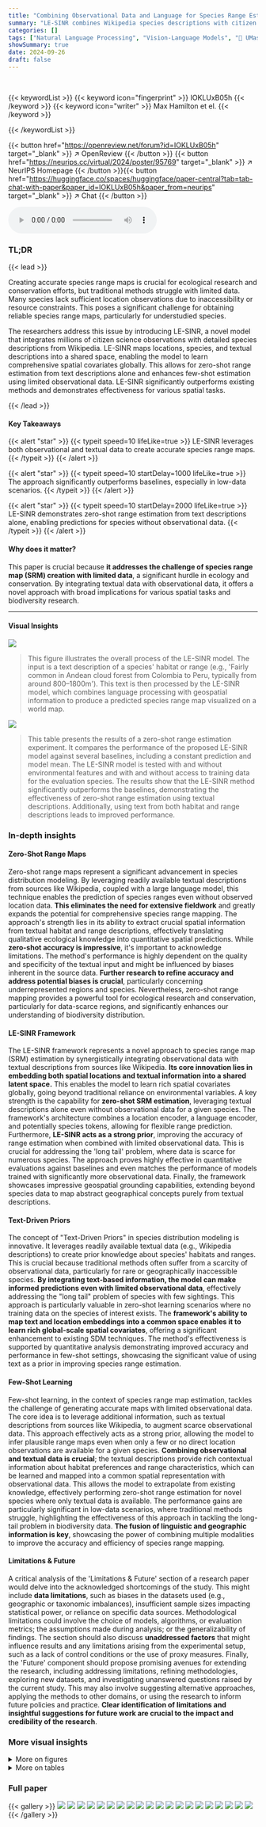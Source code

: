 ```yaml
---
title: "Combining Observational Data and Language for Species Range Estimation"
summary: "LE-SINR combines Wikipedia species descriptions with citizen science observations to create accurate species range maps, even with limited data, outperforming existing methods."
categories: []
tags: ["Natural Language Processing", "Vision-Language Models", "🏢 UMass Amherst University",]
showSummary: true
date: 2024-09-26
draft: false
---
```


<br>

{{< keywordList >}}
{{< keyword icon="fingerprint" >}} IOKLUxB05h {{< /keyword >}}
{{< keyword icon="writer" >}} Max Hamilton et el. {{< /keyword >}}
 
{{< /keywordList >}}

{{< button href="https://openreview.net/forum?id=IOKLUxB05h" target="_blank" >}}
↗ OpenReview
{{< /button >}}
{{< button href="https://neurips.cc/virtual/2024/poster/95769" target="_blank" >}}
↗ NeurIPS Homepage
{{< /button >}}{{< button href="https://huggingface.co/spaces/huggingface/paper-central?tab=tab-chat-with-paper&paper_id=IOKLUxB05h&paper_from=neurips" target="_blank" >}}
↗ Chat
{{< /button >}}



<audio controls>
    <source src="https://ai-paper-reviewer.com/IOKLUxB05h/podcast.wav" type="audio/wav">
    Your browser does not support the audio element.
</audio>


### TL;DR


{{< lead >}}

Creating accurate species range maps is crucial for ecological research and conservation efforts, but traditional methods struggle with limited data.  Many species lack sufficient location observations due to inaccessibility or resource constraints. This poses a significant challenge for obtaining reliable species range maps, particularly for understudied species.



The researchers address this issue by introducing LE-SINR, a novel model that integrates millions of citizen science observations with detailed species descriptions from Wikipedia. LE-SINR maps locations, species, and textual descriptions into a shared space, enabling the model to learn comprehensive spatial covariates globally. This allows for zero-shot range estimation from text descriptions alone and enhances few-shot estimation using limited observational data. LE-SINR significantly outperforms existing methods and demonstrates effectiveness for various spatial tasks.

{{< /lead >}}


#### Key Takeaways

{{< alert "star" >}}
{{< typeit speed=10 lifeLike=true >}} LE-SINR leverages both observational and textual data to create accurate species range maps. {{< /typeit >}}
{{< /alert >}}

{{< alert "star" >}}
{{< typeit speed=10 startDelay=1000 lifeLike=true >}} The approach significantly outperforms baselines, especially in low-data scenarios. {{< /typeit >}}
{{< /alert >}}

{{< alert "star" >}}
{{< typeit speed=10 startDelay=2000 lifeLike=true >}} LE-SINR demonstrates zero-shot range estimation from text descriptions alone, enabling predictions for species without observational data. {{< /typeit >}}
{{< /alert >}}

#### Why does it matter?
This paper is crucial because **it addresses the challenge of species range map (SRM) creation with limited data**, a significant hurdle in ecology and conservation.  By integrating textual data with observational data, it offers a novel approach with broad implications for various spatial tasks and biodiversity research.

------
#### Visual Insights



![](https://ai-paper-reviewer.com/IOKLUxB05h/figures_1_1.jpg)

> This figure illustrates the overall process of the LE-SINR model.  The input is a text description of a species' habitat or range (e.g., 'Fairly common in Andean cloud forest from Colombia to Peru, typically from around 800–1800m'). This text is then processed by the LE-SINR model, which combines language processing with geospatial information to produce a predicted species range map visualized on a world map.





![](https://ai-paper-reviewer.com/IOKLUxB05h/tables_6_1.jpg)

> This table presents the results of a zero-shot range estimation experiment.  It compares the performance of the proposed LE-SINR model against several baselines, including a constant prediction and model mean.  The LE-SINR model is tested with and without environmental features and with and without access to training data for the evaluation species.  The results show that the LE-SINR method significantly outperforms the baselines, demonstrating the effectiveness of zero-shot range estimation using textual descriptions.  Additionally, using text from both habitat and range descriptions leads to improved performance.





### In-depth insights


#### Zero-Shot Range Maps
Zero-shot range maps represent a significant advancement in species distribution modeling.  By leveraging readily available textual descriptions from sources like Wikipedia, coupled with a large language model, this technique enables the prediction of species ranges even without observed location data. **This eliminates the need for extensive fieldwork** and greatly expands the potential for comprehensive species range mapping. The approach's strength lies in its ability to extract crucial spatial information from textual habitat and range descriptions, effectively translating qualitative ecological knowledge into quantitative spatial predictions. While **zero-shot accuracy is impressive**, it's important to acknowledge limitations. The method's performance is highly dependent on the quality and specificity of the textual input and might be influenced by biases inherent in the source data.  **Further research to refine accuracy and address potential biases is crucial**, particularly concerning underrepresented regions and species.  Nevertheless, zero-shot range mapping provides a powerful tool for ecological research and conservation, particularly for data-scarce regions, and significantly enhances our understanding of biodiversity distribution.

#### LE-SINR Framework
The LE-SINR framework represents a novel approach to species range map (SRM) estimation by synergistically integrating observational data with textual descriptions from sources like Wikipedia.  **Its core innovation lies in embedding both spatial locations and textual information into a shared latent space.** This enables the model to learn rich spatial covariates globally, going beyond traditional reliance on environmental variables.  A key strength is the capability for **zero-shot SRM estimation**, leveraging textual descriptions alone even without observational data for a given species.  The framework's architecture combines a location encoder, a language encoder, and potentially species tokens, allowing for flexible range prediction.  Furthermore,  **LE-SINR acts as a strong prior**, improving the accuracy of range estimation when combined with limited observational data.  This is crucial for addressing the 'long tail' problem, where data is scarce for numerous species. The approach proves highly effective in quantitative evaluations against baselines and even matches the performance of models trained with significantly more observational data.  Finally, the framework showcases impressive geospatial grounding capabilities, extending beyond species data to map abstract geographical concepts purely from textual descriptions.

#### Text-Driven Priors
The concept of "Text-Driven Priors" in species distribution modeling is innovative.  It leverages readily available textual data (e.g., Wikipedia descriptions) to create prior knowledge about species' habitats and ranges. This is crucial because traditional methods often suffer from a scarcity of observational data, particularly for rare or geographically inaccessible species. **By integrating text-based information, the model can make informed predictions even with limited observational data**, effectively addressing the "long tail" problem of species with few sightings. This approach is particularly valuable in zero-shot learning scenarios where no training data on the species of interest exists. The **framework's ability to map text and location embeddings into a common space enables it to learn rich global-scale spatial covariates**, offering a significant enhancement to existing SDM techniques.  The method's effectiveness is supported by quantitative analysis demonstrating improved accuracy and performance in few-shot settings, showcasing the significant value of using text as a prior in improving species range estimation.

#### Few-Shot Learning
Few-shot learning, in the context of species range map estimation, tackles the challenge of generating accurate maps with limited observational data.  The core idea is to leverage additional information, such as textual descriptions from sources like Wikipedia, to augment scarce observational data. This approach effectively acts as a strong prior, allowing the model to infer plausible range maps even when only a few or no direct location observations are available for a given species. **Combining observational and textual data is crucial**; the textual descriptions provide rich contextual information about habitat preferences and range characteristics, which can be learned and mapped into a common spatial representation with observational data.  This allows the model to extrapolate from existing knowledge, effectively performing zero-shot range estimation for novel species where only textual data is available. The performance gains are particularly significant in low-data scenarios, where traditional methods struggle, highlighting the effectiveness of this approach in tackling the long-tail problem in biodiversity data. **The fusion of linguistic and geographic information is key**, showcasing the power of combining multiple modalities to improve the accuracy and efficiency of species range mapping.

#### Limitations & Future
A critical analysis of the 'Limitations & Future' section of a research paper would delve into the acknowledged shortcomings of the study.  This might include **data limitations**, such as biases in the datasets used (e.g., geographic or taxonomic imbalances), insufficient sample sizes impacting statistical power, or reliance on specific data sources. Methodological limitations could involve the choice of models, algorithms, or evaluation metrics; the assumptions made during analysis; or the generalizability of findings. The section should also discuss **unaddressed factors** that might influence results and any limitations arising from the experimental setup, such as a lack of control conditions or the use of proxy measures.  Finally, the 'Future' component should propose promising avenues for extending the research, including addressing limitations, refining methodologies, exploring new datasets, and investigating unanswered questions raised by the current study.  This may also involve suggesting alternative approaches, applying the methods to other domains, or using the research to inform future policies and practice. **Clear identification of limitations and insightful suggestions for future work are crucial to the impact and credibility of the research**.


### More visual insights

<details>
<summary>More on figures
</summary>


![](https://ai-paper-reviewer.com/IOKLUxB05h/figures_2_1.jpg)

> This figure illustrates the LE-SINR model architecture.  The model takes both location data (latitude and longitude) and text descriptions of a species as input.  These inputs are processed separately through location and language encoders (using an LLM), which map them into a shared embedding space.  The model can then use these embeddings to predict the species' range.  Optionally, a learnable species token can be included to enhance predictions for species observed in the training data. The entire architecture is designed for both zero-shot (predicting species ranges with only text descriptions) and few-shot (combining text and a limited number of observations) range estimation.


![](https://ai-paper-reviewer.com/IOKLUxB05h/figures_7_1.jpg)

> This figure compares the performance of the proposed LE-SINR model with the baseline SINR model in both zero-shot and few-shot range estimation settings using the IUCN and S&T datasets. The left and middle panels illustrate the zero-shot and few-shot results, demonstrating that using textual descriptions of species (habitat or range) enhances few-shot performance. The right panel displays the comparison of position branch features from the two models, highlighting the superior generalization capability of LE-SINR in data-scarce situations.


![](https://ai-paper-reviewer.com/IOKLUxB05h/figures_8_1.jpg)

> This figure demonstrates the zero-shot range estimation capabilities of the LE-SINR model.  It shows predicted range maps generated solely from text descriptions of the Hyacinth Macaw's habitat and range, and the Yellow Baboon's habitat and range. The predictions are compared to expert-derived range maps to evaluate the accuracy of the zero-shot approach.  The figure highlights the model's ability to translate textual information into geographically relevant predictions. The inset shows the expert range.


![](https://ai-paper-reviewer.com/IOKLUxB05h/figures_8_2.jpg)

> This figure demonstrates LE-SINR's ability to geospatially ground various text prompts, even those unrelated to species.  The heatmaps show the model's predicted probability of a concept's presence at each location, based solely on the textual input.  The results reveal that the model learns geospatial relationships from both coarse (continents, countries) and finer-grained (lakes, mountain ranges) concepts. While generally successful, it exhibits biases reflecting its training data's geographic distribution.


![](https://ai-paper-reviewer.com/IOKLUxB05h/figures_8_3.jpg)

> This figure demonstrates the results of zero-shot range estimation using only text descriptions of a species' habitat and range.  It shows two examples: the Hyacinth Macaw and the Yellow Baboon. For each species, the figure presents three maps: a map generated from a text description of the species' habitat preferences, a map generated from a text description of the species' known range, and a map representing expert-derived range data. Comparing the model's range predictions to the expert data allows for an assessment of the model's accuracy.


![](https://ai-paper-reviewer.com/IOKLUxB05h/figures_8_4.jpg)

> This figure shows the ability of the LE-SINR model to geographically ground various text prompts, even those not directly related to species.  The heatmaps illustrate the model's spatial understanding, highlighting how it associates concepts like continents, countries, and specific geographical features with their corresponding locations. While showing strong performance overall, biases in the training data (favoring North America, Europe, and Australasia) are apparent.


![](https://ai-paper-reviewer.com/IOKLUxB05h/figures_9_1.jpg)

> This figure demonstrates the ability of the LE-SINR model to geospatially ground various text prompts, including geographical concepts (continents, countries, lakes, mountain ranges), and non-geographical concepts (historical events, pop culture figures). The heatmaps show the model's predicted probability of a concept's presence at different locations. The results showcase the model's capacity to learn and extrapolate from both species-related and non-species-related data, but also highlight limitations due to dataset bias.


![](https://ai-paper-reviewer.com/IOKLUxB05h/figures_13_1.jpg)

> This figure compares the intermediate position representations learned by SINR and LE-SINR models.  Both models were trained using only position features. The visualization uses Independent Component Analysis (ICA) to project the high-dimensional embeddings into three dimensions (for visualization purposes), represented by color in RGB space. The differences in the visualizations highlight how LE-SINR learns richer spatial information than SINR. This richer representation is a contributing factor to the improved performance of LE-SINR, especially in few-shot scenarios.


![](https://ai-paper-reviewer.com/IOKLUxB05h/figures_14_1.jpg)

> This figure compares the performance of the proposed LE-SINR model against the baseline SINR model for range estimation, under zero-shot and few-shot learning settings using IUCN and S&T datasets.  The left and middle panels show the mean average precision (MAP) for zero-shot range estimations based solely on text descriptions (habitat and range), and for few-shot estimations incorporating the text-based priors alongside limited observational data. The right panel illustrates the advantage of LE-SINR's learned positional embeddings in the few-shot setting; LE-SINR generalizes better with fewer observations.


![](https://ai-paper-reviewer.com/IOKLUxB05h/figures_15_1.jpg)

> This figure in the appendix visualizes the results of zero-shot range estimation experiments for six different species. The maps compare the predicted range maps using habitat descriptions (left column), range descriptions (middle column), and expert-derived range maps (right column).  It demonstrates that range descriptions provide more accurate predictions aligned with the expert maps, while habitat descriptions are sometimes less precise, highlighting the different information each description type provides for accurate range prediction.  The figure emphasizes the value of precise, location-specific information contained within range descriptions for successful zero-shot range estimation, versus the sometimes less accurate estimation when using habitat descriptions alone.


![](https://ai-paper-reviewer.com/IOKLUxB05h/figures_16_1.jpg)

> This figure compares the learned position embeddings of the standard SINR model and the LE-SINR model, both trained using only position features. The LE-SINR model incorporates language data, which is reflected in the visualizations.  By projecting the embeddings into three dimensions using Independent Component Analysis (ICA), the figure allows for visualization of these learned representations.  The visualization highlights differences in the spatial structure captured by the two models, suggesting that the LE-SINR model learns a richer and potentially more informative representation of geographic space.


![](https://ai-paper-reviewer.com/IOKLUxB05h/figures_16_2.jpg)

> This figure demonstrates the model's ability to geospatially ground both species-related and non-species-related concepts.  The heatmaps show the inner product between location embeddings and text embeddings for various terms, illustrating that the model effectively maps textual concepts to their corresponding geographical locations. Although generally successful, the visualizations also highlight biases present in the training data, which is skewed towards North America, Europe, and Australasia.


![](https://ai-paper-reviewer.com/IOKLUxB05h/figures_16_3.jpg)

> This figure visualizes the learned positional embeddings from both the standard SINR model and the LE-SINR model, projected into three dimensions using Independent Component Analysis (ICA).  The visualization helps to understand how the models represent spatial information.  The top panel shows the representation learned by SINR (trained only on location data), while the bottom panel shows the representation learned by LE-SINR (trained on location and language data). The difference highlights how incorporating language data enriches the model's spatial understanding.


![](https://ai-paper-reviewer.com/IOKLUxB05h/figures_16_4.jpg)

> This figure compares the learned position embeddings from two different models: the standard SINR model and the LE-SINR model. Both models were trained only using position features. The visualization is done in 3D using Independent Component Analysis. The visualization shows that LE-SINR learns a richer spatial structure than SINR.


![](https://ai-paper-reviewer.com/IOKLUxB05h/figures_16_5.jpg)

> This figure compares the position embeddings learned by the standard SINR model and the LE-SINR model, projected into three dimensions using Independent Component Analysis.  It visualizes how the learned representations differ when only position features are used for training.  The color intensity likely represents a magnitude of some feature, possibly indicating a higher concentration of certain characteristics or signals in specific geographic areas.  The difference is intended to show how LE-SINR's integration of language data contributes to richer spatial representations.


![](https://ai-paper-reviewer.com/IOKLUxB05h/figures_16_6.jpg)

> This figure compares the learned position embeddings of the standard SINR model and the LE-SINR model by projecting them into three dimensions using Independent Component Analysis (ICA). The visualization helps understand the differences in the spatial representations learned by each model.  Both models were trained using only position features. LE-SINR's spatial representation shows a richer structure compared to the standard SINR model, indicating that the incorporation of language data results in more detailed and informative spatial features.


</details>




<details>
<summary>More on tables
</summary>


![](https://ai-paper-reviewer.com/IOKLUxB05h/tables_6_2.jpg)
> This ablation study analyzes the impact of different design choices on the zero-shot performance of the LE-SINR model.  It investigates the effects of using different types of species descriptions (range, habitat, vs. taxonomy from LD-SDM), different location encoders (Spherical Harmonics, GeoCLIP), and different loss functions (SatCLIP vs. the authors' method). The results show the relative contribution of each design choice to the overall performance of the LE-SINR model in a zero-shot range estimation setting.  The table compares different model configurations across two metrics (IUCN and S&T).

![](https://ai-paper-reviewer.com/IOKLUxB05h/tables_12_1.jpg)
> This table presents the results of a zero-shot range estimation experiment comparing different methods.  The LE-SINR model, which combines language and observational data, is compared against several baselines and an oracle model. The results show that LE-SINR significantly outperforms the baselines, achieving performance comparable to the oracle model when using range descriptions.

</details>




### Full paper

{{< gallery >}}
<img src="https://ai-paper-reviewer.com/IOKLUxB05h/1.png" class="grid-w50 md:grid-w33 xl:grid-w25" />
<img src="https://ai-paper-reviewer.com/IOKLUxB05h/2.png" class="grid-w50 md:grid-w33 xl:grid-w25" />
<img src="https://ai-paper-reviewer.com/IOKLUxB05h/3.png" class="grid-w50 md:grid-w33 xl:grid-w25" />
<img src="https://ai-paper-reviewer.com/IOKLUxB05h/4.png" class="grid-w50 md:grid-w33 xl:grid-w25" />
<img src="https://ai-paper-reviewer.com/IOKLUxB05h/5.png" class="grid-w50 md:grid-w33 xl:grid-w25" />
<img src="https://ai-paper-reviewer.com/IOKLUxB05h/6.png" class="grid-w50 md:grid-w33 xl:grid-w25" />
<img src="https://ai-paper-reviewer.com/IOKLUxB05h/7.png" class="grid-w50 md:grid-w33 xl:grid-w25" />
<img src="https://ai-paper-reviewer.com/IOKLUxB05h/8.png" class="grid-w50 md:grid-w33 xl:grid-w25" />
<img src="https://ai-paper-reviewer.com/IOKLUxB05h/9.png" class="grid-w50 md:grid-w33 xl:grid-w25" />
<img src="https://ai-paper-reviewer.com/IOKLUxB05h/10.png" class="grid-w50 md:grid-w33 xl:grid-w25" />
<img src="https://ai-paper-reviewer.com/IOKLUxB05h/11.png" class="grid-w50 md:grid-w33 xl:grid-w25" />
<img src="https://ai-paper-reviewer.com/IOKLUxB05h/12.png" class="grid-w50 md:grid-w33 xl:grid-w25" />
<img src="https://ai-paper-reviewer.com/IOKLUxB05h/13.png" class="grid-w50 md:grid-w33 xl:grid-w25" />
<img src="https://ai-paper-reviewer.com/IOKLUxB05h/14.png" class="grid-w50 md:grid-w33 xl:grid-w25" />
<img src="https://ai-paper-reviewer.com/IOKLUxB05h/15.png" class="grid-w50 md:grid-w33 xl:grid-w25" />
<img src="https://ai-paper-reviewer.com/IOKLUxB05h/16.png" class="grid-w50 md:grid-w33 xl:grid-w25" />
<img src="https://ai-paper-reviewer.com/IOKLUxB05h/17.png" class="grid-w50 md:grid-w33 xl:grid-w25" />
<img src="https://ai-paper-reviewer.com/IOKLUxB05h/18.png" class="grid-w50 md:grid-w33 xl:grid-w25" />
<img src="https://ai-paper-reviewer.com/IOKLUxB05h/19.png" class="grid-w50 md:grid-w33 xl:grid-w25" />
<img src="https://ai-paper-reviewer.com/IOKLUxB05h/20.png" class="grid-w50 md:grid-w33 xl:grid-w25" />
{{< /gallery >}}
